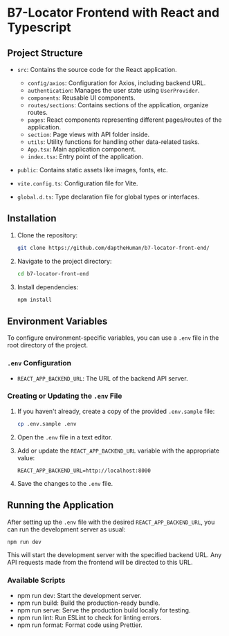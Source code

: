 # B7-Locator Frontend with React and Typescript

## Project Structure

- `src`: Contains the source code for the React application.

  - `config/axios`: Configuration for Axios, including backend URL.
  - `authentication`: Manages the user state using `UserProvider`.
  - `components`: Reusable UI components.
  - `routes/sections`: Contains sections of the application, organize routes.
  - `pages`: React components representing different pages/routes of the application.
  - `section`: Page views with API folder inside.
  - `utils`: Utility functions for handling other data-related tasks.
  - `App.tsx`: Main application component.
  - `index.tsx`: Entry point of the application.

- `public`: Contains static assets like images, fonts, etc.
- `vite.config.ts`: Configuration file for Vite.
- `global.d.ts`: Type declaration file for global types or interfaces.

## Installation

1. Clone the repository:

   ```bash
   git clone https://github.com/daptheHuman/b7-locator-front-end/
   ```

2. Navigate to the project directory:

   ```bash
   cd b7-locator-front-end
   ```

3. Install dependencies:

   ```bash
   npm install
   ```

## Environment Variables

To configure environment-specific variables, you can use a `.env` file in the root directory of the project.

### `.env` Configuration

- `REACT_APP_BACKEND_URL`: The URL of the backend API server.

### Creating or Updating the `.env` File

1. If you haven't already, create a copy of the provided `.env.sample` file:

   ```bash
   cp .env.sample .env
   ```

2. Open the `.env` file in a text editor.

3. Add or update the `REACT_APP_BACKEND_URL` variable with the appropriate value:

   ```plaintext
   REACT_APP_BACKEND_URL=http://localhost:8000
   ```

4. Save the changes to the `.env` file.

## Running the Application

After setting up the `.env` file with the desired `REACT_APP_BACKEND_URL`, you can run the development server as usual:

```bash
npm run dev
```

This will start the development server with the specified backend URL. Any API requests made from the frontend will be directed to this URL.

### Available Scripts

- npm run dev: Start the development server.
- npm run build: Build the production-ready bundle.
- npm run serve: Serve the production build locally for testing.
- npm run lint: Run ESLint to check for linting errors.
- npm run format: Format code using Prettier.
